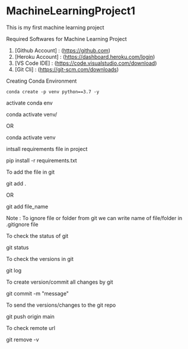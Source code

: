 # MachineLearningProject1
This is my first machine learning project


Required Softwares for Machine Learning Project

1. [Github Account] : (https://github.com)
2. [Heroku Account] : (https://dashboard.heroku.com/login)
3. [VS Code IDE] : (https://code.visualstudio.com/download)
4. [Git Cli] : (https://git-scm.com/downloads)

Creating Conda Environment
````
conda create -p venv python==3.7 -y 
``````
activate conda env

conda activate venv/

OR

conda activate venv


intsall requirements file in project

pip install -r requirements.txt


To add the file in git

git add .

OR

git add file_name


 Note : To ignore file or folder from git we can write name of file/folder in .gitignore file


To check the status of git 

git status


To check the versions in git 

git log


To create version/commit all changes by git

git commit -m "message"


To send the versions/changes to the git repo

git push origin main


To check remote url

git remove -v  